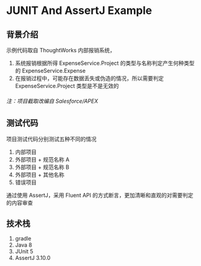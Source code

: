 # JUNIT And AssertJ Example

## 背景介绍

示例代码取自 ThoughtWorks 内部报销系统，
1. 系统报销根据所得 ExpenseService.Project 的类型与名称判定产生何种类型的 ExpenseService.Expense
2. 在报销过程中，可能存在数据丢失或伪造的情况，所以需要判定 ExpenseService.Project 类型是不是无效的

###### *注：项目截取改编自 Salesforce/APEX*

## 测试代码

项目测试代码分别测试五种不同的情况
1. 内部项目
2. 外部项目 + 规范名称 A
3. 外部项目 + 规范名称 B
4. 外部项目 + 其他名称
5. 错误项目

通过使用 AssertJ，采用 Fluent API 的方式断言，更加清晰和直观的对需要判定的内容审查

## 技术栈
1. gradle
2. Java 8
3. JUnit 5
4. AssertJ 3.10.0


